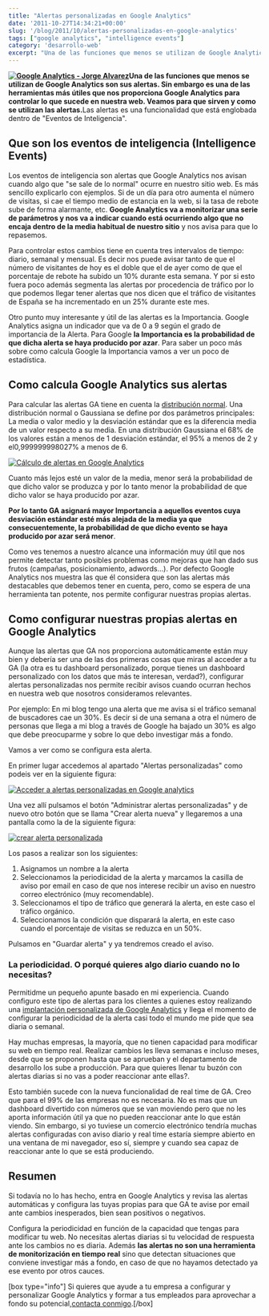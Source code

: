 ```yaml
---
title: "Alertas personalizadas en Google Analytics"
date: '2011-10-27T14:34:21+00:00'
slug: '/blog/2011/10/alertas-personalizadas-en-google-analytics'
tags: ["google analytics", "intelligence events"]
category: 'desarrollo-web'
excerpt: "Una de las funciones que menos se utilizan de Google Analytics son sus alertas. Sin embargo es una de las herramientas más útiles que nos proporciona Google Analytics para controlar lo que sucede en nuestra web."
---
```

**[![Google Analytics - Jorge Alvarez](http://static.squarespace.com/static/5303797ae4b0c6ad9e43f072/5303ce80e4b0400995a883d6/5303cf44e4b0400995a88ba8/1392758596392/google-analytics.png?format=original "google-analytics")](http://static.squarespace.com/static/5303797ae4b0c6ad9e43f072/5303ce80e4b0400995a883d6/5303cf44e4b0400995a88ba8/1392758596392/google-analytics.png?format=original)Una de las funciones que menos se utilizan de Google Analytics son sus alertas. Sin embargo es una de las herramientas más útiles que nos proporciona Google Analytics para controlar lo que sucede en nuestra web. Veamos para que sirven y como se utilizan las alertas.**<!--more-->Las alertas es una funcionalidad que está englobada dentro de "Eventos de Inteligencia".

## Que son los eventos de inteligencia (Intelligence Events)

Los eventos de inteligencia son alertas que Google Analytics nos avisan cuando algo que "se sale de lo normal" ocurre en nuestro sitio web. Es más sencillo explicarlo con ejemplos. Si de un día para otro aumenta el número de visitas, si cae el tiempo medio de estancia en la web, si la tasa de rebote sube de forma alarmante, etc.  **Google Analytics va a monitorizar una serie de parámetros y nos va a indicar cuando está ocurriendo algo que no encaja dentro de la media habitual de nuestro sitio** y nos avisa para que lo repasemos.

Para controlar estos cambios tiene en cuenta tres intervalos de tiempo: diario, semanal y mensual. Es decir nos puede avisar tanto de que el número de visitantes de hoy es el doble que el de ayer como de que el porcentaje de rebote ha subido un 10% durante esta semana. Y por si esto fuera poco además segmenta las alertas por procedencia de tráfico por lo que podemos llegar tener alertas que nos dicen que el tráfico de visitantes de España se ha incrementado en un 25% durante este mes.

Otro punto muy interesante y útil de las alertas es la Importancia. Google Analytics asigna un indicador que va de 0 a 9 según el grado de importancia de la Alerta. Para Google **la Importancia es la probabilidad de que dicha alerta se haya producido por azar**. Para saber un poco más sobre como calcula Google la Importancia vamos a ver un poco de estadística.

## Como calcula Google Analytics sus alertas

Para calcular las alertas GA tiene en cuenta la [distribución normal](http://es.wikipedia.org/wiki/Distribuci%C3%B3n_normal "distribución normal o gaussiana"). Una distribución normal o Gaussiana se define por dos parámetros principales: La media o valor medio y la desviación estándar que es la diferencia media de un valor respecto a su media. En una distribución Gaussiana el 68% de los valores están a menos de 1 desviación estándar, el 95% a menos de 2 y el0,999999998027% a menos de 6.

[![Cálculo de alertas en Google Analytics](http://static.squarespace.com/static/5303797ae4b0c6ad9e43f072/5303ce80e4b0400995a883d6/5303cf44e4b0400995a88bab/1392758596600/campana-de-gauss.png?format=original "campana-de-gauss")](http://es.wikipedia.org/wiki/Distribuci%C3%B3n_normal)

Cuanto más lejos esté un valor de la media, menor será la probabilidad de que dicho valor se produzca y por lo tanto menor la probabilidad de que dicho valor se haya producido por azar.

**Por lo tanto GA asignará mayor Importancia a aquellos eventos cuya desviación estándar esté más alejada de la media ya que consecuentemente, la probabilidad de que dicho evento se haya producido por azar será menor**.

Como ves tenemos a nuestro alcance una información muy útil que nos permite detectar tanto posibles problemas como mejoras que han dado sus frutos (campañas, posicionamiento, adwords...). Por defecto Google Analytics nos muestra las que él considera que son las alertas más destacables que debemos tener en cuenta, pero, como se espera de una herramienta tan potente, nos permite configurar nuestras propias alertas.

## Como configurar nuestras propias alertas en Google Analytics

Aunque las alertas que GA nos proporciona automáticamente están muy bien y debería ser una de las dos primeras cosas que miras al acceder a tu GA (la otra es tu dashboard personalizado, porque tienes un dashboard personalizado con los datos que más te interesan, verdad?), configurar alertas personalizadas nos permite recibir avisos cuando ocurran hechos en nuestra web que nosotros consideramos relevantes.

Por ejemplo: En mi blog tengo una alerta que me avisa si el tráfico semanal de buscadores cae un 30%. Es decir si de una semana a otra el número de personas que llega a mi blog a través de Google ha bajado un 30% es algo que debe preocuparme y sobre lo que debo investigar más a fondo.

Vamos a ver como se configura esta alerta.

En primer lugar accedemos al apartado "Alertas personalizadas" como podeis ver en la siguiente figura:

[![Acceder a alertas personalizadas en Google analytics](http://static.squarespace.com/static/5303797ae4b0c6ad9e43f072/5303ce80e4b0400995a883d6/5303cf44e4b0400995a88bae/1392758596801/configurar-alertas-google-analytics.jpg?format=original "configurar-alertas-google-analytics")](http://static.squarespace.com/static/5303797ae4b0c6ad9e43f072/5303ce80e4b0400995a883d6/5303cf44e4b0400995a88bae/1392758596801/configurar-alertas-google-analytics.jpg?format=original)

Una vez allí pulsamos el botón "Administrar alertas personalizadas" y de nuevo otro botón que se llama "Crear alerta nueva" y llegaremos a una pantalla como la de la siguiente figura:

[![crear alerta personalizada](http://static.squarespace.com/static/5303797ae4b0c6ad9e43f072/5303ce80e4b0400995a883d6/5303cf44e4b0400995a88bb1/1392758596996/crear-alerta-personalizada.jpg?format=original "crear-alerta-personalizada")](http://static.squarespace.com/static/5303797ae4b0c6ad9e43f072/5303ce80e4b0400995a883d6/5303cf44e4b0400995a88bb1/1392758596996/crear-alerta-personalizada.jpg?format=original)

Los pasos a realizar son los siguientes:

1. Asignamos un nombre a la alerta
2. Seleccionamos la periodicidad de la alerta y marcamos la casilla de aviso por email en caso de que nos interese recibir un aviso en nuestro correo electrónico (muy recomendable).
3. Seleccionamos el tipo de tráfico que generará la alerta, en este caso el tráfico orgánico.
4. Seleccionamos la condición que disparará la alerta, en este caso cuando el porcentaje de visitas se reduzca en un 50%.

Pulsamos en "Guardar alerta" y ya tendremos creado el aviso.

### La periodicidad. O porqué quieres algo diario cuando no lo necesitas?

Permitidme un pequeño apunte basado en mi experiencia. Cuando configuro este tipo de alertas para los clientes a quienes estoy realizando una [implantación personalizada de Google Analytics](http://static.squarespace.com/static/5303797ae4b0c6ad9e43f072/5303ce80e4b0400995a883d6/5303cf3de4b0400995a88b56/1392758589187/?format=original "Implantación a medida de Google Analytics - Personalización y formación a empresas") y llega el momento de configurar la periodicidad de la alerta casi todo el mundo me pide que sea diaria o semanal.

Hay muchas empresas, la mayoría, que no tienen capacidad para modificar su web en tiempo real. Realizar cambios les lleva semanas e incluso meses, desde que se proponen hasta que se aprueban y el departamento de desarrollo los sube a producción. Para que quieres llenar tu buzón con alertas diarias si no vas a poder reaccionar ante ellas?.

Esto también sucede con la nueva funcionalidad de real time de GA. Creo que para el 99% de las empresas no es necesaria. No es mas que un dashboard divertido con números que se van moviendo pero que no les aporta información útil ya que no pueden reaccionar ante lo que están viendo. Sin embargo, si yo tuviese un comercio electrónico tendría muchas alertas configuradas con aviso diario y real time estaría siempre abierto en una ventana de mi navegador, eso sí, siempre y cuando sea capaz de reaccionar ante lo que se está produciendo.

## Resumen

Si todavía no lo has hecho, entra en Google Analytics y revisa las alertas automáticas y configura las tuyas propias para que GA te avise por email ante cambios inesperados, bien sean positivos o negativos.

Configura la periodicidad en función de la capacidad que tengas para modificar tu web. No necesitas alertas diarias si tu velocidad de respuesta ante los cambios no es diaria. Además **las alertas no son una herramienta de monitorización en tiempo real** sino que detectan situaciones que conviene investigar más a fondo, en caso de que no hayamos detectado ya ese evento por otros cauces.

[box type="info"] Si quieres que ayude a tu empresa a configurar y personalizar Google Analytics y formar a tus empleados para aprovechar a fondo su potencial,[contacta conmigo](http://static.squarespace.com/static/5303797ae4b0c6ad9e43f072/5303ce80e4b0400995a883d6/5303cf44e4b0400995a88ba5/1392758596086/?format=original "Contacta para personalizar google analytics en tu empresa y dar cursos de formación a medida").[/box]
